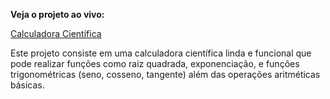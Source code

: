 **Veja o projeto ao vivo:**

[Calculadora Científica](https://ninja1375.github.io/Calculadora-Cientifica/)

Este projeto consiste em uma calculadora científica linda e funcional que pode realizar funções como raiz quadrada, exponenciação, e funções trigonométricas (seno, cosseno, tangente) além das operações aritméticas básicas.
